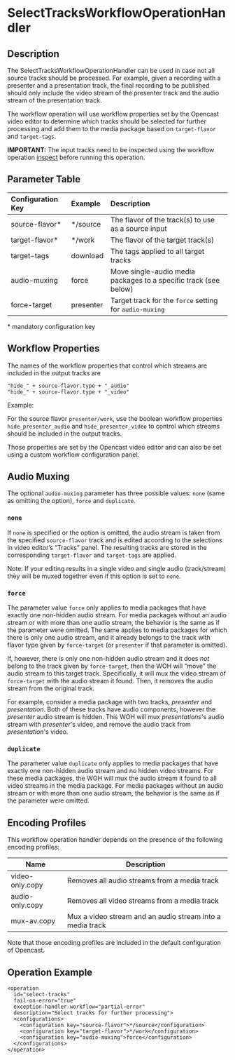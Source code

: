 SelectTracksWorkflowOperationHandler
====================================


Description
-----------

The SelectTracksWorkflowOperationHandler can be used in case not all source tracks should be processed. For example,
given a recording with a presenter and a presentation track, the final recording to be published should only include the
video stream of the presenter track and the audio stream of the presentation track.

The workflow operation will use workflow properties set by the Opencast video editor to determine which tracks should be
selected for further processing and add them to the media package based on `target-flavor` and `target-tags`.

**IMPORTANT:** The input tracks need to be inspected using the workflow operation [inspect](inspect-woh.md) before
running this operation.


Parameter Table
---------------

Configuration Key | Example   | Description
:-----------------|:----------|:-----------
source-flavor\*   | */source  | The flavor of the track(s) to use as a source input
target-flavor\*   | */work    | The flavor of the target track(s)
target-tags       | download  | The tags applied to all target tracks
audio-muxing      | force     | Move single-audio media packages to a specific track (see below)
force-target      | presenter     | Target track for the `force` setting for `audio-muxing`

\* mandatory configuration key


Workflow Properties
-------------------

The names of the workflow properties that control which streams are included in the output tracks are

    "hide_" + source-flavor.type + "_audio"
    "hide_" + source-flavor.type + "_video"

Example:

For the source flavor `presenter/work`, use the boolean workflow properties `hide_presenter_audio` and
`hide_presenter_video` to control which streams should be included in the output tracks.

Those properties are set by the Opencast video editor and can also be set using a custom workflow configuration panel.


Audio Muxing
-----------------

The optional `audio-muxing` parameter has three possible values: `none` (same as omitting the option), `force` and
`duplicate`.

### `none` ###

If `none` is specified or the option is omitted, the audio stream is taken from the specified `source-flavor` track and is
edited according to the selections in video editor’s “Tracks” panel. The resulting tracks are stored in the
corresponding `target-flavor` and `target-tags` are applied.

Note: If your editing results in a single video and single audio (track/stream) they will be muxed together even if
this option is set to `none`.

### `force` ###

The parameter value `force` only applies to media packages that have exactly one non-hidden audio stream. For media
packages without an audio stream or with more than one audio stream, the behavior is the same as if the parameter were
omitted. The same applies to media packages for which there is only one audio stream, and it already belongs to the
track with flavor type given by `force-target` (or `presenter` if that parameter is omitted).

If, however, there is only one non-hidden audio stream and it does *not* belong to the track given by `force-target`,
then the WOH will “move” the audio stream to this target track. Specifically, it will mux the video stream of
`force-target` with the audio stream it found. Then, it removes the audio stream from the original track.

For example, consider a media package with two tracks, *presenter* and *presentation*. Both of these tracks have
audio components, however the *presenter* audio stream is hidden. This WOH will mux *presentations*'s audio stream
with *presenter*'s video, and remove the audio track from *presentation*'s video.

### `duplicate` ###

The parameter value `duplicate` only applies to media packages that have exactly one non-hidden audio stream and no
hidden video streams. For these media packages, the WOH will mux the audio stream it found to all video streams in
the media package. For media packages without an audio stream or with more than one audio stream, the behavior is
the same as if the parameter were omitted.

Encoding Profiles
-----------------

This workflow operation handler depends on the presence of the following encoding profiles:

Name            | Description
----------------|------------
video-only.copy | Removes all audio streams from a media track
audio-only.copy | Removes all video streams from a media track
mux-av.copy     | Mux a video stream and an audio stream into a media track

Note that those encoding profiles are included in the default configuration of Opencast.

Operation Example
-----------------

    <operation
      id="select-tracks"
      fail-on-error="true"
      exception-handler-workflow="partial-error"
      description="Select tracks for further processing">
      <configurations>
        <configuration key="source-flavor">*/source</configuration>
        <configuration key="target-flavor">*/work</configuration>
        <configuration key="audio-muxing">force</configuration>
      </configurations>
    </operation>
